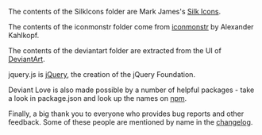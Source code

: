 The contents of the SilkIcons folder are Mark James's [Silk Icons](http://www.famfamfam.com/lab/icons/silk/).

The contents of the iconmonstr folder come from [iconmonstr](https://iconmonstr.com/) by Alexander Kahlkopf.

The contents of the deviantart folder are extracted from the UI of [DeviantArt](https://www.deviantart.com/).

jquery.js is [jQuery](https://jquery.com/), the creation of the jQuery Foundation.

Deviant Love is also made possible by a number of helpful packages - take a look in package.json and look up the names on [npm](https://npmjs.com/).

Finally, a big thank you to everyone who provides bug reports and other feedback. Some of these people are mentioned by name in the [changelog](https://sta.sh/0nad0zxk6cz).